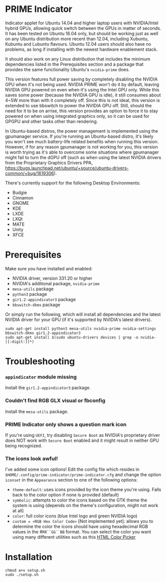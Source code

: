 PRIME Indicator
===============
Indicator applet for Ubuntu 14.04 and higher laptop users with NVIDIA/Intel hybrid GPUs,
allowing quick switch between the GPUs in matter of seconds.
It has been tested on Ubuntu 16.04 only, but should be working just as well
on any Ubuntu distribution more recent than 12.04, including Xubuntu, Kubuntu and Lubuntu flavours.
Ubuntu 12.04 users should also have no problems, as long if installing with the newest hardware enablement stack.

It should also work on any Linux distribution that includes the minimum dependencies listed in the Prerequisites section and a package that provides the same functionality Ubuntu's `nvidia-prime` does.

This version features full power saving by completely disabling the NVIDIA GPU when it's not being used. 
NVIDIA PRIME won't do it by default, leaving NVIDIA GPU powered on even when it's using the Intel GPU only.
While this saves some power (because the NVIDIA GPU is idle), it still consumes about 4~5W more than with it 
completely off. Since this is not ideal, this version is extended to use bbswitch to power the NVIDIA GPU off. 
Still, should the need for it to be on arrise, this version provides an option to force it to stay powered on
when using integrated graphics only, so it can be used for GPGPU and other tasks other than rendering.

In Ubuntu-based distros, the power management is implemented using the gpumanager service. If you're running an Ubuntu-based distro, it's likely you won't see much battery-life related benefits when running this version. However, if for any reason gpumanager is not working for you, this version is worth trying as it's able to overcome some situations where gpumanager might fail to turn the dGPU off (such as when using the latest NVIDIA drivers from the Proprietary Graphics Drivers PPA, https://bugs.launchpad.net/ubuntu/+source/ubuntu-drivers-common/+bug/1619306).

There's currently support for the following Desktop Environments:

* Budgie
* Cinnamon
* GNOME
* KDE
* LXDE
* LXQt
* MATE
* Unity
* XFCE

Prerequisites
=============
Make sure you have installed and enabled:

* NVIDIA driver, version 331.20 or higher
* NVIDIA's additional package, `nvidia-prime`
* `mesa-utils` package
* `python3` package
* `gir1.2-appindicator3` package
* `bbswitch-dkms` package

Or simply run the following, which will install all dependencies and the latest NVIDIA driver for your GPU (if it's supported by NVIDIA's latest drivers).
```
sudo apt-get install python3 mesa-utils nvidia-prime nvidia-settings bbswitch-dkms gir1.2-appindicator3
sudo apt-get install $(sudo ubuntu-drivers devices | grep -o nvidia-[[:digit:]]*)
```

Troubleshooting
===============

### `appindicator` module missing
Install the `gir1.2-appindicator3` package.

### Couldn't find RGB GLX visual or fbconfig
Install the `mesa-utils` package.

### PRIME Indicator only shows a question mark icon
If you're using `UEFI`, try disabling `Secure Boot` as NVIDIA's proprietary driver does NOT work with `Secure Boot` enabled and it might result in neither GPU being recognized.

### The icons look awful!
I've added some icon options! Edit the config file which resides in `$HOME/.config/prime-indicator/prime-indicator.cfg` and change the option `iconset` in the `Appearance` section to one of the following options:
* `theme-default`: uses icons provided by the icon theme you're using. Falls back to the color option if none is provided (default)
* `symbolic`: attempts to color the icons based on the GTK theme the system is using (depends on the theme's configuration, might not work at all)
* `color`: full color icons (blue Intel logo and green NVIDIA logo)
* `custom = <RGB Hex Color Code>` [Not implemented yet]: allows you to determine the color the icons should have using hexadecimal RGB values in the #`RR``GG``BB` format. You can select the color you want using many different utilities such as this [HTML Color Picker](http://www.w3schools.com/colors/colors_picker.asp)


Installation
============
```shell
chmod a+x setup.sh
sudo ./setup.sh
```
